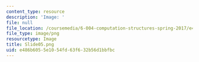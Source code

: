 ```yaml
---
content_type: resource
description: 'Image: '
file: null
file_location: /coursemedia/6-004-computation-structures-spring-2017/e486b6055e1054fd63f632b56d1bbfbc_Slide05.png
file_type: image/png
resourcetype: Image
title: Slide05.png
uid: e486b605-5e10-54fd-63f6-32b56d1bbfbc
---
```

